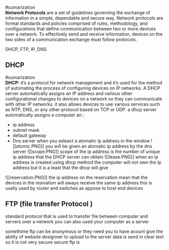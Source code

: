 #sumarization  
**Network Protocols** are a set of guidelines governing the exchange of information in a simple, dependable and secure way. Network protocols are formal standards and policies comprised of rules, methodology, and configurations that define communication between two or more devices over a network. To effectively send and receive information, devices on the two sides of a communication exchange must follow protocols.

 DHCP, FTP, IP, DNS 
## DHCP 
#sumarization  
**DHCP:** it’s a protocol for network management and it’s used for the method of automating the process of configuring devices on IP networks. A DHCP server automatically assigns an IP address and various other configurational changes to devices on a network so they can communicate with other IP networks. it also allows devices to use various services such as NTP, DNS, or any other protocol based on TCP or UDP.
a dhcp server automatically assigns a computer an : 
- ip address 
- subnet mask 
- default gateway 
- Dns server 
when you seleact a atomatic ip address in the  window 
![[atomic.PNG]]
you will be given an atomatic ip address by the dns server 
![[scope.PNG]]
scope of the ip address is the number of unique ip address that the DHCP server can obtain 
![[lease.PNG]] 
when an ip address is created using dhcp method the computer will not own the ip address but it is a least that the dhcp will give 
 
![[reservation.PNG]]
the ip address on the reservation mean that the devices in the resivation will aways receive the same ip address this is usally used by router and switches as appose to host end devices 

## FTP (file transfer Protocol )
standard protocol that is used to transfer file 
between computer and servers over a network 
you can also used your computer as a server 

somethime ftp can be anonymous or they need you to have acount 
give the ability of website designner to upload to the server 
data is send in clear text so it is not very secure 
secure ftp is